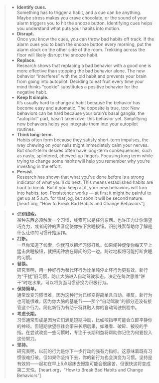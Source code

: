 > - **Identify cues.**  
> Something has to trigger a habit, and a cue can be anything. Maybe stress makes you crave chocolate, or the sound of your alarm triggers you to hit the snooze button. Identifying cues helps you understand what puts your habits into motion.
> - **Disrupt.**  
> Once you know the cues, you can throw bad habits off track. If the alarm cues you to bash the snooze button every morning, put the alarm clock on the other side of the room. Trekking across the floor will likely disrupt the snooze habit.
> - **Replace.**  
> Research shows that replacing a bad behavior with a good one is more effective than stopping the bad behavior alone. The new behavior “interferes” with the old habit and prevents your brain from going into autopilot. Deciding to eat fruit every time your mind thinks “cookie” substitutes a positive behavior for the negative habit.
> - **Keep It simple.**  
> It’s usually hard to change a habit because the behavior has become easy and automatic. The opposite is true, too: New behaviors can be hard because your brain’s basal ganglia, the “autopilot” part, hasn’t taken over this behavior yet. Simplifying new behaviors helps you integrate them into your autopilot routines.
> - **Think long-term.**  
> Habits often form because they satisfy short-term impulses, the way chewing on your nails might immediately calm your nerves. But short-term desires often have long-term consequences, such as nasty, splintered, chewed-up fingers. Focusing long term while trying to change some habits will help you remember why you’re investing in the effort.
> - **Persist.**  
> Research has shown that what you’ve done before is a strong indicator of what you’ll do next. This means established habits are hard to break. But if you keep at it, your new behaviors will turn into habits, too. Persistence works — at first it might be painful to get up at 5 a.m. for that jog, but soon it will be second nature. [heart.org, "How to Break Bad Habits and Change Behaviors"]

> - **识别线索。**  
> 某种东西必须触发一个习惯，线索可以是任何东西。也许压力让你渴望巧克力，或者闹钟的声音促使你按下贪睡按钮。识别线索帮助你了解是什么让你的习惯开始运作。
> - **打断。**  
> 一旦你知道了线索，你就可以把坏习惯打乱。如果闹钟促使你每天早上猛击贪睡按钮，就把闹钟放在房间的另一边。跨过地板将可能打断贪睡的习惯。
> - **替换。**  
> 研究表明，用一种好行为替代坏行为比单纯停止坏行为更有效。新行为“干扰”旧习惯，防止大脑进入自动驾驶状态。决定在每次思维“饼干”时吃水果，可以将负面习惯替换为积极行为。
> - **保持简单。**  
> 通常改变习惯很难，因为这种行为已经变得简单且自动。相反，新行为也可能很难，因为你大脑的基底节——那个“自动驾驶”的部分还没有接管这个行为。简化新行为有助于将其融入你的自动驾驶例程中。
> - **考虑长期。**  
> 习惯通常形成是因为它们满足短期冲动，比如咬指甲可能会立即平静你的神经。但短期欲望往往会带来长期后果，如难看、破碎、被咬的手指。在尝试改变一些习惯时，专注于长期利益将帮助你记住为何要投入这份努力。
> - **坚持。**  
> 研究表明，以前的行为是你下一步行动的强有力指标。这意味着既有习惯很难打破。但如果你坚持下去，你的新行为也会演变为习惯。坚持是有效的——起初在早上5点起床去慢跑可能会很痛苦，但很快这将变成第二天性。[heart.org，“How to Break Bad Habits and Change Behaviors”]
